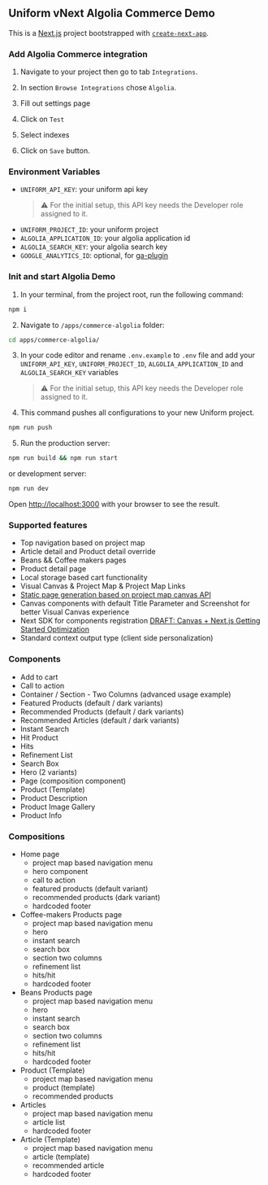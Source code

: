 ## Uniform vNext Algolia Commerce Demo

This is a [Next.js](https://nextjs.org/) project bootstrapped with [`create-next-app`](https://github.com/vercel/next.js/tree/canary/packages/create-next-app).

### Add Algolia Commerce integration

1. Navigate to your project then go to tab `Integrations`.

2. In section `Browse Integrations` chose `Algolia`.

3. Fill out settings page

4. Click on `Test`

5. Select indexes

6. Click on `Save` button.

### Environment Variables

- `UNIFORM_API_KEY`: your uniform api key
  > ⚠️ For the initial setup, this API key needs the Developer role assigned to it.
- `UNIFORM_PROJECT_ID`: your uniform project
- `ALGOLIA_APPLICATION_ID`: your algolia application id
- `ALGOLIA_SEARCH_KEY`: your algolia search key
- `GOOGLE_ANALYTICS_ID`: optional, for [ga-plugin](https://docs.uniform.app/integrations/data/google-analytics#activate-ga-plugin)

### Init and start Algolia Demo

1. In your terminal, from the project root, run the following command:

```bash
npm i
```

2. Navigate to `/apps/commerce-algolia` folder:

```bash
cd apps/commerce-algolia/
```

3. In your code editor and rename `.env.example` to `.env` file and add your `UNIFORM_API_KEY`, `UNIFORM_PROJECT_ID`, `ALGOLIA_APPLICATION_ID` and `ALGOLIA_SEARCH_KEY` variables
   > ⚠️ For the initial setup, this API key needs the Developer role assigned to it.
4. This command pushes all configurations to your new Uniform project.

```bash
npm run push
```

5. Run the production server:

```bash
npm run build && npm run start
```

or development server:

```bash
npm run dev
```

Open [http://localhost:3000](http://localhost:3000) with your browser to see the result.

### Supported features

- Top navigation based on project map
- Article detail and Product detail override
- Beans && Coffee makers pages
- Product detail page
- Local storage based cart functionality
- Visual Canvas & Project Map & Project Map Links
- [Static page generation based on project map canvas API](https://docs.uniform.app/reference/packages/uniformdev-project-map#projectmapclient)
- Canvas components with default Title Parameter and Screenshot for better Visual Canvas experience
- Next SDK for components registration [DRAFT: Canvas + Next.js Getting Started Optimization](https://www.notion.so/DRAFT-Canvas-Next-js-Getting-Started-Optimization-579fa27b2ad0428392d19b7db2912aa8)
- Standard context output type (client side personalization)

### Components

- Add to cart
- Call to action
- Container / Section - Two Columns (advanced usage example)
- Featured Products (default / dark variants)
- Recommended Products (default / dark variants)
- Recommended Articles (default / dark variants)
- Instant Search
- Hit Product
- Hits
- Refinement List
- Search Box
- Hero (2 variants)
- Page (composition component)
- Product (Template)
- Product Description
- Product Image Gallery
- Product Info

### Compositions

- Home page
  - project map based navigation menu
  - hero component
  - call to action
  - featured products (default variant)
  - recommended products (dark variant)
  - hardcoded footer
- Coffee-makers Products page
  - project map based navigation menu
  - hero
  - instant search
  - search box
  - section two columns
  - refinement list
  - hits/hit
  - hardcoded footer
- Beans Products page
  - project map based navigation menu
  - hero
  - instant search
  - search box
  - section two columns
  - refinement list
  - hits/hit
  - hardcoded footer
- Product (Template)
  - project map based navigation menu
  - product (template)
  - recommended products
- Articles
  - project map based navigation menu
  - article list
  - hardcoded footer
- Article (Template)
  - project map based navigation menu
  - article (template)
  - recommended article
  - hardcoded footer
